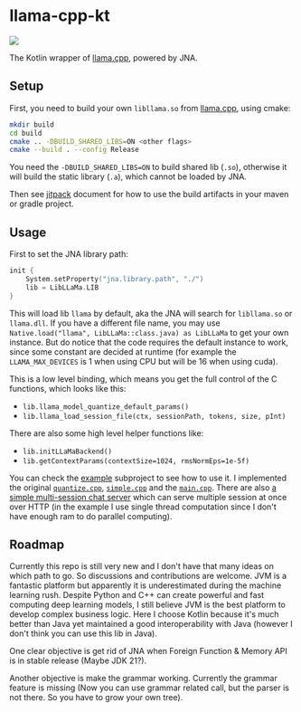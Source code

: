 # llama-cpp-kt

[![](https://jitpack.io/v/info.skyblond/llama-cpp-kt.svg)](https://jitpack.io/#info.skyblond/llama-cpp-kt)

The Kotlin wrapper of [llama.cpp](https://github.com/ggerganov/llama.cpp), powered by JNA.

## Setup

First, you need to build your own `libllama.so` from [llama.cpp](https://github.com/ggerganov/llama.cpp), using cmake:

```bash
mkdir build
cd build
cmake .. -DBUILD_SHARED_LIBS=ON <other flags>
cmake --build . --config Release
```

You need the `-DBUILD_SHARED_LIBS=ON` to build shared lib (`.so`), otherwise it will build the static library (`.a`),
which cannot be loaded by JNA.

Then see [jitpack](https://jitpack.io/#info.skyblond/llama-cpp-kt/) document for how to use the build artifacts in your maven or gradle project.

## Usage

First to set the JNA library path:

```kotlin
init {
    System.setProperty("jna.library.path", "./")
    lib = LibLLaMa.LIB
}
```

This will load lib `llama` by default, aka the JNA will search for `libllama.so` or `llama.dll`. If you have a different
file name, you may use `Native.load("llama", LibLLaMa::class.java) as LibLLaMa` to get your own instance. But do notice that the code requires the default instance to work, since some constant are decided at runtime (for example the `LLAMA_MAX_DEVICES` is 1 when using CPU but will be 16 when using cuda).

This is a low level binding, which means you get the full control of the C functions, which looks like this:

+ `lib.llama_model_quantize_default_params()`
+ `lib.llama_load_session_file(ctx, sessionPath, tokens, size, pInt)`

There are also some high level helper functions like:

+ `lib.initLLaMaBackend()`
+ `lib.getContextParams(contextSize=1024, rmsNormEps=1e-5f)`

You can check the [example](https://github.com/hurui200320/llama-cpp-kt/tree/master/examples) subproject to see how to use it. I implemented the original [`quantize.cpp`](https://github.com/hurui200320/llama-cpp-kt/blob/master/examples/src/main/kotlin/info/skyblond/libllama/example/Quantize.kt), [`simple.cpp`](https://github.com/hurui200320/llama-cpp-kt/blob/master/examples/src/main/kotlin/info/skyblond/libllama/example/Simple.kt)
and the [`main.cpp`](https://github.com/hurui200320/llama-cpp-kt/blob/master/examples/src/main/kotlin/info/skyblond/libllama/example/Main.kt). There are also [a simple multi-session chat server](https://github.com/hurui200320/llama-cpp-kt/blob/master/examples/src/main/kotlin/info/skyblond/libllama/example/ChatServer.kt) which can serve multiple session at once over HTTP (in the example I use single thread computation since I don't have enough ram to do parallel computing).

## Roadmap

Currently this repo is still very new and I don't have that many ideas on which path to go. So discussions and
contributions are welcome. JVM is a fantastic platform but apparently it is underestimated during the machine learning rush. Despite Python and C++ can create powerful and fast computing deep learning models, I still believe JVM is the best platform to develop complex business logic. Here I choose Kotlin because it's much better than Java yet maintained a good interoperability with Java (however I don't think you can use this lib in Java).

One clear objective is get rid of JNA when Foreign Function & Memory API is in stable release (Maybe JDK 21?).

Another objective is make the grammar working. Currently the grammar feature is missing (Now you can use grammar related call, but the parser is not there. So you have to grow your own tree).
